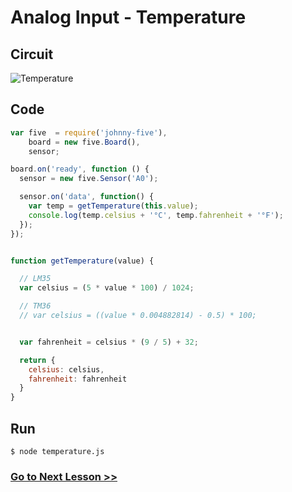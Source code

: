 # Analog Input - Temperature

## Circuit

![Temperature](http://i.imgur.com/1sVJH61.png)

## Code

``` js
var five  = require('johnny-five'),
    board = new five.Board(),
    sensor;

board.on('ready', function () {
  sensor = new five.Sensor('A0');

  sensor.on('data', function() {
    var temp = getTemperature(this.value);
    console.log(temp.celsius + '°C', temp.fahrenheit + '°F');
  });
});


function getTemperature(value) {

  // LM35
  var celsius = (5 * value * 100) / 1024;

  // TM36
  // var celsius = ((value * 0.004882814) - 0.5) * 100;


  var fahrenheit = celsius * (9 / 5) + 32;

  return {
    celsius: celsius,
    fahrenheit: fahrenheit
  }
}
```

## Run

```
$ node temperature.js
```

### [Go to Next Lesson >>](../light_sensor/)
